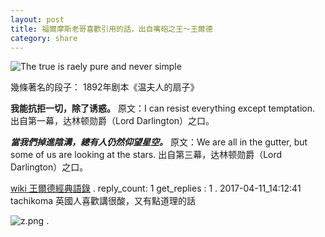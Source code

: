 ```yaml
---
layout: post
title: 福爾摩斯老哥喜歡引用的話，出自嘴砲之王～王爾德
category: share
---
```

![The true is raely pure and never simple](https://pbs.twimg.com/media/C85kpu1V0AAIQnn.jpg)

幾條著名的段子：
1892年剧本《温夫人的扇子》

**我能抗拒一切，除了诱惑。**
    原文：I can resist everything except temptation.
    出自第一幕，达林顿勋爵（Lord Darlington）之口。

***當我們掉進陰溝，總有人仍然仰望星空。***
    原文：We are all in the gutter, but some of us are looking at the stars.
    出自第三幕，达林顿勋爵（Lord Darlington）之口。

[wiki 王爾德經典語錄](https://zh.wikiquote.org/wiki/%E7%8E%8B%E7%88%BE%E5%BE%B7)
.
reply_count: 1
get_replies : 1
.
2017-04-11_14:12:41 tachikoma
英國人喜歡講很酸，又有點道理的話

![z.png](/upload/af6e8723952988204a3d4cb7620096fa.png)
.
